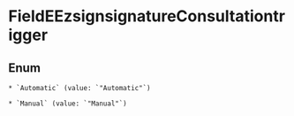 
# FieldEEzsignsignatureConsultationtrigger

## Enum


    * `Automatic` (value: `"Automatic"`)

    * `Manual` (value: `"Manual"`)



